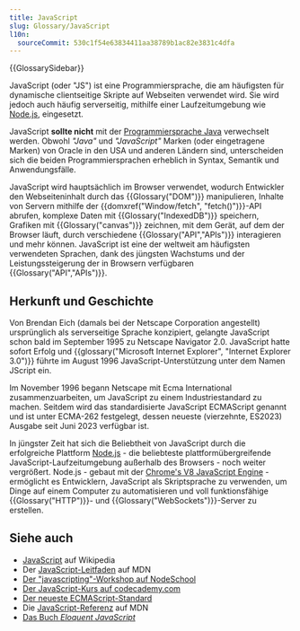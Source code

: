 ```yaml
---
title: JavaScript
slug: Glossary/JavaScript
l10n:
  sourceCommit: 530c1f54e63834411aa38789b1ac82e3831c4dfa
---
```


{{GlossarySidebar}}

JavaScript (oder "JS") ist eine Programmiersprache, die am häufigsten für dynamische clientseitige Skripte auf Webseiten verwendet wird. Sie wird jedoch auch häufig serverseitig, mithilfe einer Laufzeitumgebung wie [Node.js](https://nodejs.org/en), eingesetzt.

JavaScript **sollte nicht** mit der [Programmiersprache Java](<https://en.wikipedia.org/wiki/Java_(programming_language)>) verwechselt werden. Obwohl _"Java"_ und _"JavaScript"_ Marken (oder eingetragene Marken) von Oracle in den USA und anderen Ländern sind, unterscheiden sich die beiden Programmiersprachen erheblich in Syntax, Semantik und Anwendungsfälle.

JavaScript wird hauptsächlich im Browser verwendet, wodurch Entwickler den Webseiteninhalt durch das {{Glossary("DOM")}} manipulieren, Inhalte von Servern mithilfe der {{domxref("Window/fetch", "fetch()")}}-API abrufen, komplexe Daten mit {{Glossary("IndexedDB")}} speichern, Grafiken mit {{Glossary("canvas")}} zeichnen, mit dem Gerät, auf dem der Browser läuft, durch verschiedene {{Glossary("API","APIs")}} interagieren und mehr können. JavaScript ist eine der weltweit am häufigsten verwendeten Sprachen, dank des jüngsten Wachstums und der Leistungssteigerung der in Browsern verfügbaren {{Glossary("API","APIs")}}.

## Herkunft und Geschichte

Von Brendan Eich (damals bei der Netscape Corporation angestellt) ursprünglich als serverseitige Sprache konzipiert, gelangte JavaScript schon bald im September 1995 zu Netscape Navigator 2.0. JavaScript hatte sofort Erfolg und {{glossary("Microsoft Internet Explorer", "Internet Explorer 3.0")}} führte im August 1996 JavaScript-Unterstützung unter dem Namen JScript ein.

Im November 1996 begann Netscape mit Ecma International zusammenzuarbeiten, um JavaScript zu einem Industriestandard zu machen. Seitdem wird das standardisierte JavaScript ECMAScript genannt und ist unter ECMA-262 festgelegt, dessen neueste (vierzehnte, ES2023) Ausgabe seit Juni 2023 verfügbar ist.

In jüngster Zeit hat sich die Beliebtheit von JavaScript durch die erfolgreiche Plattform [Node.js](https://nodejs.org/en) - die beliebteste plattformübergreifende JavaScript-Laufzeitumgebung außerhalb des Browsers - noch weiter vergrößert. Node.js - gebaut mit der [Chrome's V8 JavaScript Engine](<https://en.wikipedia.org/wiki/V8_(JavaScript_engine)>) - ermöglicht es Entwicklern, JavaScript als Skriptsprache zu verwenden, um Dinge auf einem Computer zu automatisieren und voll funktionsfähige {{Glossary("HTTP")}}- und {{Glossary("WebSockets")}}-Server zu erstellen.

## Siehe auch

- [JavaScript](https://en.wikipedia.org/wiki/JavaScript) auf Wikipedia
- Der [JavaScript-Leitfaden](/de/docs/Web/JavaScript/Guide) auf MDN
- [Der "javascripting"-Workshop auf NodeSchool](https://nodeschool.io/#workshoppers)
- [Der JavaScript-Kurs auf codecademy.com](https://www.codecademy.com/catalog/language/javascript)
- [Der neueste ECMAScript-Standard](https://ecma-international.org/publications-and-standards/standards/ecma-262/)
- Die [JavaScript-Referenz](/de/docs/Web/JavaScript/Reference) auf MDN
- [Das Buch _Eloquent JavaScript_](https://eloquentjavascript.net/)
